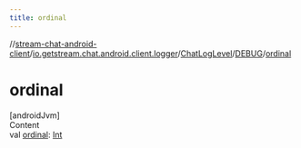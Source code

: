 ```yaml
---
title: ordinal
---
```

//[stream-chat-android-client](../../../../index.md)/[io.getstream.chat.android.client.logger](../../index.md)/[ChatLogLevel](../index.md)/[DEBUG](index.md)/[ordinal](ordinal.md)



# ordinal  
[androidJvm]  
Content  
val [ordinal](ordinal.md): [Int](https://kotlinlang.org/api/latest/jvm/stdlib/kotlin/-int/index.html)  



